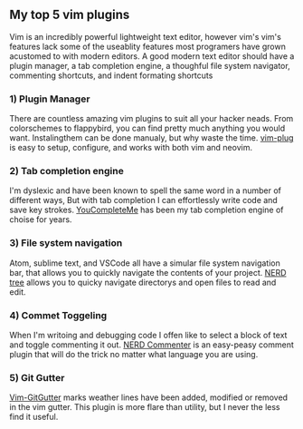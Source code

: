 ## My top 5 vim plugins 
Vim is an incredibly powerful lightweight text editor, however vim's vim's features lack some of the useablity features most programers have grown acustomed to with modern editors. A good modern text editor should have a plugin manager, a tab completion engine, a thoughful file system navigator, commenting shortcuts, and indent formating shortcuts

### 1) Plugin Manager 
There are countless amazing vim plugins to suit all your hacker neads. From colorschemes to flappybird, you can find pretty much anything you would want. Instalingthem can be done manualy, but why waste the time. [vim-plug](https://github.com/junegunn/vim-plug) is easy to setup, configure, and works with both vim and neovim.

### 2) Tab completion engine 
I'm dyslexic and have been known to spell the same word in a number of different ways, But with tab completion I can effortlessly write code and save key strokes. [YouCompleteMe](https://github.com/ycm-core/YouCompleteMe) has been my tab completion engine of choise for years. 

### 3) File system navigation 
Atom, sublime text, and VSCode all have a simular file system navigation bar, that allows you to quickly navigate the contents of your project. [NERD tree](https://github.com/scrooloose/nerdtree) allows you to quicky navigate directorys and open files to read and edit.  

### 4) Commet Toggeling 
When I'm writoing and debugging code I offen like to select a block of text and toggle commenting it out. [NERD Commenter](https://github.com/scrooloose/nerdcommenter) is an easy-peasy comment plugin that will do the trick no matter what language you are using.

### 5) Git Gutter
[Vim-GitGutter](https://github.com/airblade/vim-gitgutter) marks weather lines have been added, modified or removed in the vim gutter. This plugin is more flare than utility, but I never the less find it useful.
